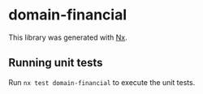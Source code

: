# domain-financial

This library was generated with [Nx](https://nx.dev).

## Running unit tests

Run `nx test domain-financial` to execute the unit tests.
